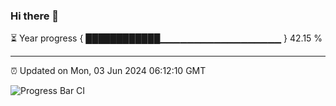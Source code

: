 ### Hi there 👋

⏳ Year progress { ████████████▁▁▁▁▁▁▁▁▁▁▁▁▁▁▁▁▁▁ } 42.15 %

---

⏰ Updated on Mon, 03 Jun 2024 06:12:10 GMT

![Progress Bar CI](https://github.com/Shyam-Makwana/GitHub-Actions-Demo/workflows/Progress%20Bar%20CI/badge.svg)
